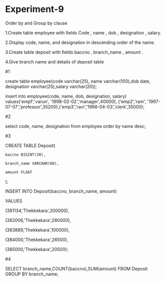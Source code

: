 # Experiment-9

Order by and Group by clause

1.Create table employee with fields Code , name , dob , designation , salary.

2.Display code, name, and designation in descending order of the name.

3.Create table deposit with fields baccno , branch_name , amount .

4.Give branch name and details of deposit table

#1

create table employee(code varchar(25), name varchar(100),dob date, designation varchar(25),salary varchar(20));

insert into employee(code, name, dob, designation, salary) values('emp1','varun', '1998-02-02','manager',40000), ('emp2','ram', '1997-07-07','professor',35200),('emp3','ravi','1998-04-03','clerk',35000);

#2

select code, name, designation from employee order by name desc;

#3

CREATE TABLE Deposit(

    baccno BIGINT(30),

    branch_name VARCHAR(60),

    amount FLOAT

);

INSERT INTO Deposit(baccno, branch_name, amount)

VALUES

(381134,'Thekkekara',200000),

(382006,'Thekkekara',280000),

(383889,'Thekkekara',100000),

(384000,'Thekkekara',26500),

(385000,'Thekkekara',20500);

#4

SELECT branch_name,COUNT(baccno),SUM(amount) FROM Deposit GROUP BY branch_name;

